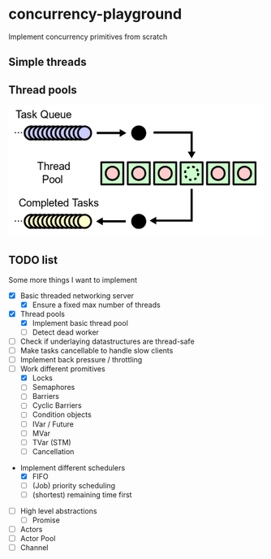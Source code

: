 # concurrency-playground

Implement concurrency primitives from scratch

## Simple threads

## Thread pools

![Thread pool](/docs/images/thread-pool.png)

## TODO list

Some more things I want to implement

* [x] Basic threaded networking server
  * [x] Ensure a fixed max number of threads
* [x] Thread pools
  * [x] Implement basic thread pool
  * [ ] Detect dead worker
* [ ] Check if underlaying datastructures are thread-safe
* [ ] Make tasks cancellable to handle slow clients
* [ ] Implement back pressure / throttling
* [ ] Work different promitives
  * [x] Locks
  * [ ] Semaphores
  * [ ] Barriers
  * [ ] Cyclic Barriers
  * [ ] Condition objects
  * [ ] IVar / Future
  * [ ] MVar
  * [ ] TVar (STM)
  * [ ] Cancellation
* Implement different schedulers
  * [x] FIFO
  * [ ] (Job) priority scheduling
  * [ ] (shortest) remaining time first
* [ ] High level abstractions
  * [ ] Promise
* [ ] Actors
* [ ] Actor Pool
* [ ] Channel

